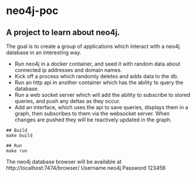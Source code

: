 # neo4j-poc
## A project to learn about neo4j.

The goal is to create a group of applications which interact with a neo4j database in an interesting way.

- Run neo4j in a docker container, and seed it with random data about connected ip addresses and domain names.
- Kick off a process which randomly deletes and adds data to the db.
- Run an http api in another container which has the ability to query the database.
- Run a web socket server which will add the ability to subscribe to stored queries, and push any deltas as they occur.
- Add an interface, which uses the api to save queries, displays them in a graph, then subscribes to them via the websocket server. When changes are pushed they will be reactively updated in the graph.

```
## Build
make build

## Run
make run
```
The neo4j database browser will be available at http://localhost:7474/browser/
Username neo4j
Password 123456
